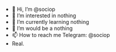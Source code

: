 - 👋 Hi, I’m @sociop
- 👀 I’m interested in nothing
- 🌱 I’m currently learning nothing
- 💞️ I’m would be a nothing
- 📫 How to reach me Telegram: @sociop
- Real.

<!---
qjnqjn/qjnqjn is a ✨ special ✨ repository because its `README.md` (this file) appears on your GitHub profile.
You can click the Preview link to take a look at your changes.
--->
